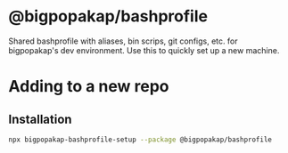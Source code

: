@bigpopakap/bashprofile
=======================

Shared bashprofile with aliases, bin scrips, git configs, etc. for bigpopakap's dev environment.
Use this to quickly set up a new machine.

# Adding to a new repo

## Installation

```bash
npx bigpopakap-bashprofile-setup --package @bigpopakap/bashprofile
```
